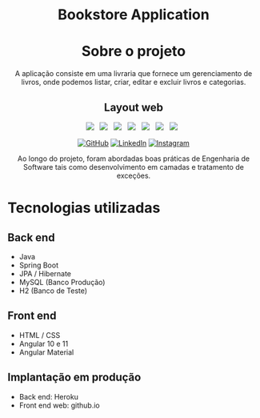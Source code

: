 <div align="center">

# Bookstore Application

# Sobre o projeto

A aplicação consiste em uma livraria que fornece um gerenciamento de livros, onde podemos listar, criar, editar e
excluir livros e categorias.

## Layout web

<p align="center">
<img src="https://img.shields.io/badge/HTML%20-%23F7DF1E.svg?&style=for-the-badge&color=E34F26" />&nbsp;&nbsp;
<img src="https://img.shields.io/badge/css%20-%23F7DF1E.svg?&style=for-the-badge&color=5BA8EE" />&nbsp;&nbsp;
<img src="https://img.shields.io/badge/JavaScript%20-%23F7DF1E.svg?&style=for-the-badge&color=F7DF1E" />&nbsp;&nbsp;
<img src="https://img.shields.io/badge/Angular%20-%23F7DF1E.svg?&style=for-the-badge&color=DD0031" />&nbsp;&nbsp;
<img src="https://img.shields.io/badge/Java%20-%23F7DF1E.svg?&style=for-the-badge&color=F7DF1E" />&nbsp;&nbsp;
<img src="https://img.shields.io/badge/Git flow%20-%23F7DF1E.svg?&style=for-the-badge&color=000" />&nbsp;&nbsp;
  <img src="https://img.shields.io/badge/Heroku %20-%23F7DF1E.svg?&style=for-the-badge&color=E34F26" />&nbsp;&nbsp;
</p>

<p align="center">
	<a href="https://github.com/murillomtz"><img src="https://img.icons8.com/bubbles/50/000000/github.png" alt="GitHub"/></a>
	<a href="https://www.linkedin.com/in/murillo-mtz/"><img src="https://img.icons8.com/bubbles/50/000000/linkedin.png" alt="LinkedIn"/></a>
	<a href="https://www.instagram.com/en.controll/"><img src="https://img.icons8.com/bubbles/50/000000/instagram.png" alt="Instagram"/></a>
</p>

Ao longo do projeto, foram abordadas boas práticas de Engenharia de Software tais como desenvolvimento em camadas e
tratamento de exceções.


</div>

# Tecnologias utilizadas

## Back end

- Java
- Spring Boot
- JPA / Hibernate
- MySQL (Banco Produção)
- H2 (Banco de Teste)

## Front end

- HTML / CSS
- Angular 10 e 11
- Angular Material

## Implantação em produção

- Back end: Heroku
- Front end web: github.io




